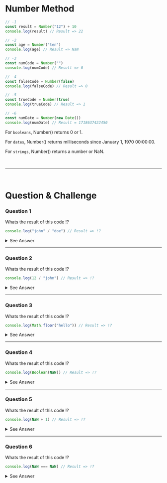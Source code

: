 # Number Method

```js
// -1
const result = Number("12") + 10
console.log(result) // Result => 22

// -2
const age = Number("ten")
console.log(age) // Result => NaN

// -3
const numCode = Number("")
console.log(numCode) // Result => 0

// -4
const falseCode = Number(false)
console.log(falseCode) // Result => 0

// -5
const trueCode = Number(true)
console.log(trueCode) // Result => 1

// -6
const numDate = Number(new Date())
console.log(numDate) // Result = 1718637422450
```

For `booleans`, Number() returns 0 or 1.

For `dates`, Number() returns milliseconds since January 1, 1970 00:00:00.

For `strings`, Number() returns a number or NaN.

<br/>
<hr/>
<br/>

# Question & Challenge

### Question 1

Whats the result of this code !?

```js
console.log("john" / "doe") // Result => !?
```

<details>
  <summary>See Answer</summary>
  <p>The Answer is => NaN</p>

</details>

<hr>

### Question 2

Whats the result of this code !?

```js
console.log(12 / "john") // Result => !?
```

<details>
  <summary>See Answer</summary>
  <p>The Answer is => NaN</p>

</details>

<hr>

### Question 3

Whats the result of this code !?

```js
console.log(Math.floor("hello")) // Result => !?
```

<details>
  <summary>See Answer</summary>
  <p>The Answer is => NaN</p>

</details>

<hr>

### Question 4

Whats the result of this code !?

```js
console.log(Boolean(NaN)) // Result => !?
```

<details>
  <summary>See Answer</summary>
  <p>The Answer is => false</p>

</details>

<hr>

### Question 5

Whats the result of this code !?

```js
console.log(NaN + 1) // Result => !?
```

<details>
  <summary>See Answer</summary>
  <p>The Answer is => NaN</p>
</details>

<hr>

### Question 6

Whats the result of this code !?

```js
console.log(NaN === NaN) // Result => !?
```

<details>
  <summary>See Answer</summary>
  <p>The Answer is => false</p>
  - Tips : NaN is not equal with anything
</details>
